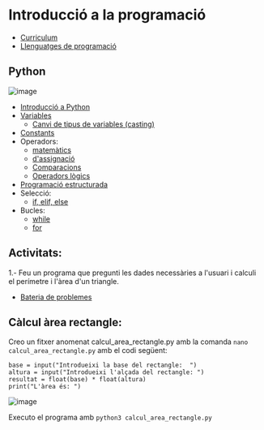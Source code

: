 # Introducció a la programació

- [Curriculum](curriculum.md)
- [Llenguatges de programació](llenguatges.md)

## Python

![image](https://github.com/XaSaFa/IntroduccioProgramacio/assets/110727546/4371408d-1887-4d0a-a6a4-509b6a1cc4b2)

- [Introducció a Python](python_intro.md)
- [Variables](variables.md)
  - [Canvi de tipus de variables (casting)](https://www.w3schools.com/python/python_casting.asp) 
- [Constants](constants.md)
- Operadors:
  - [matemàtics](operacions.md)
  - [d'assignació](op_assignacio.md)
  - [Comparacions](op_comparadors.md)
  - [Operadors lògics](op_logics.md)
- [Programació estructurada](programacio_estructurada.md)
- Selecció:
  - [if, elif, else](seleccio.md)
- Bucles:
  - [while](while.md)
  - [for](for.md)

## Activitats:

1.- Feu un programa que pregunti les dades necessàries a l'usuari i calculi el perímetre i l'àrea d'un triangle.

- [Bateria de problemes](bateria.md)

## Càlcul àrea rectangle:

Creo un fitxer anomenat calcul_area_rectangle.py amb la comanda ```nano calcul_area_rectangle.py``` amb el codi següent:

```
base = input("Introdueixi la base del rectangle:  ")
altura = input("Introdueixi l'alçada del rectangle: ")
resultat = float(base) * float(altura)
print("L'àrea és: ")
```
![image](https://github.com/XaSaFa/IntroduccioProgramacio/assets/110727546/719e1950-797f-4e76-ae78-979638ddfc3e)

Executo el programa amb ```python3 calcul_area_rectangle.py```
